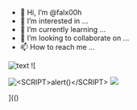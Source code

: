 - 👋 Hi, I’m @falx00h
- 👀 I’m interested in ...
- 🌱 I’m currently learning ...
- 💞️ I’m looking to collaborate on ...
- 📫 How to reach me ...

![text](https://avatars.githubusercontent.com/u/92805783?s=40&javascript:alert(1);)
![

<img src="JaVaScRiPt:alert('XSS')" alt="<SCRIPT>alert()</SCRIPT>">
<IMG SRC= ../../../../../img/r89shi.github.io/teste.js >

](()
